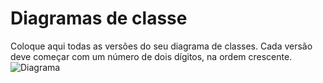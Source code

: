 # Diagramas de classe
Coloque aqui todas as versões do seu diagrama de classes. Cada versão deve começar com um número de dois dígitos, na ordem crescente.
![Diagrama](Relacionamento.jpeg "Diagrama")
